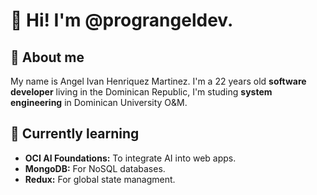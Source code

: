 <h1>👋 Hi! I'm @prograngeldev.</h1>
<h2>🌟 About me</h2>
<p>My name is Angel Ivan Henriquez Martinez. I'm a 22 years old <b>software developer</b> living in the Dominican Republic, I'm studing <b>system engineering</b> in Dominican University O&M.</p>

<h2>🌱 Currently learning</h2>
<ul>
  <li><b>OCI AI Foundations:</b> To integrate AI into web apps.</li>
  <li><b>MongoDB:</b> For NoSQL databases.</li>
  <li><b>Redux:</b> For global state managment.</li>
</ul>
<!---
pr0g4ng3l/pr0g4ng3l is a ✨ special ✨ repository because its `README.md` (this file) appears on your GitHub profile.
You can click the Preview link to take a look at your changes.
--->

